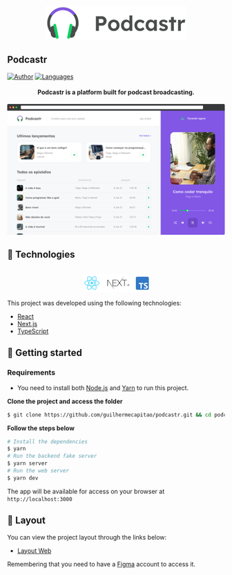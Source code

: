 <div align="center">
  <img src=".github/podcastr-logo.svg" alt="Podcastr logo">
</div>

## Podcastr

[![Author](https://img.shields.io/badge/author-Klayverx-8257E5?style=flat-square)](https://github.com/Klayverx)
[![Languages](https://img.shields.io/github/languages/count/Klayverx/podcastr?color=%238257E5&style=flat-square)](#)

<h4 align="center">
  Podcastr is a platform built for podcast broadcasting.
</h4>

![Podcastr preview](.github/app-preview.png)

## 🧪 Technologies
<div align="center">
  <br />
  <img src=".github/tech-logos.png" alt="Technologies used">
</div>

This project was developed using the following technologies:

- [React](https://reactjs.org)
- [Next.js](https://nextjs.org/)
- [TypeScript](https://www.typescriptlang.org/)

## 🚀 Getting started

### Requirements

- You need to install both [Node.js](https://nodejs.org/en/download/) and [Yarn](https://yarnpkg.com/) to run this project.

**Clone the project and access the folder**

```bash
$ git clone https://github.com/guilhermecapitao/podcastr.git && cd podcastr
```

**Follow the steps below**
```bash
# Install the dependencies
$ yarn
# Run the backend fake server
$ yarn server
# Run the web server
$ yarn dev
```

The app will be available for access on your browser at `http://localhost:3000`

## 🔖 Layout

You can view the project layout through the links below:

- [Layout Web](https://www.figma.com/file/UwFEntsHpHYJlHNQAQr4gA/Podcastr?node-id=160%3A2761) 

Remembering that you need to have a [Figma](http://figma.com/) account to access it.
